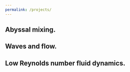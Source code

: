 ```yaml
---
permalink: /projects/
---
```


## Abyssal mixing.

## Waves and flow.

## Low Reynolds number fluid dynamics.
